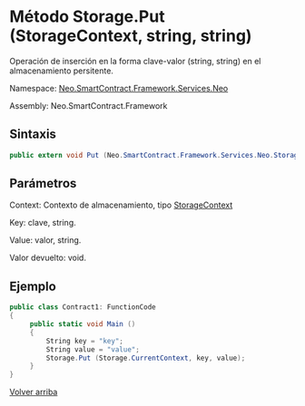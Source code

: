 # Método Storage.Put (StorageContext, string, string)

Operación de inserción en la forma clave-valor (string, string) en el almacenamiento persitente.

Namespace: [Neo.SmartContract.Framework.Services.Neo](../../AntShares.md)

Assembly: Neo.SmartContract.Framework

## Sintaxis

```c#
public extern void Put (Neo.SmartContract.Framework.Services.Neo.StorageContext context, string key, string value)
```

## Parámetros

Context: Contexto de almacenamiento, tipo [StorageContext](../StorageContex.md)

Key: clave, string.

Value: valor, string.

Valor devuelto: void.

## Ejemplo

```c#
public class Contract1: FunctionCode
{
     public static void Main ()
     {
         String key = "key";
         String value = "value";
         Storage.Put (Storage.CurrentContext, key, value);
     }
}
```


[Volver arriba](../Storage.md)
